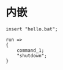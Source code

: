 # 内嵌

```batscript
insert "hello.bat";
```

```batscript
run =>
{
    command_1;
    "shutdown";
}
```
